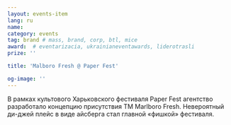 ```yaml
---
layout: events-item
lang: ru
name: 
category: events
tag: brand # mass, brand, corp, btl, mice
award:  # eventarizacia, ukrainianeventawards, liderotrasli
prize: ''

title: 'Malboro Fresh @ Paper Fest'

og-image: ''
---
```


В рамках культового Харьковского фестиваля Paper Fest агентство разработало концепцию присутствия ТМ Marlboro Fresh. Невероятный ди-джей плейс в виде айсберга стал главной «фишкой» фестиваля.
